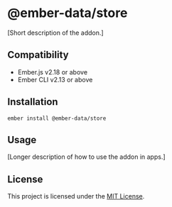 @ember-data/store
==============================================================================

[Short description of the addon.]


Compatibility
------------------------------------------------------------------------------

* Ember.js v2.18 or above
* Ember CLI v2.13 or above


Installation
------------------------------------------------------------------------------

```
ember install @ember-data/store
```


Usage
------------------------------------------------------------------------------

[Longer description of how to use the addon in apps.]


License
------------------------------------------------------------------------------

This project is licensed under the [MIT License](LICENSE.md).
